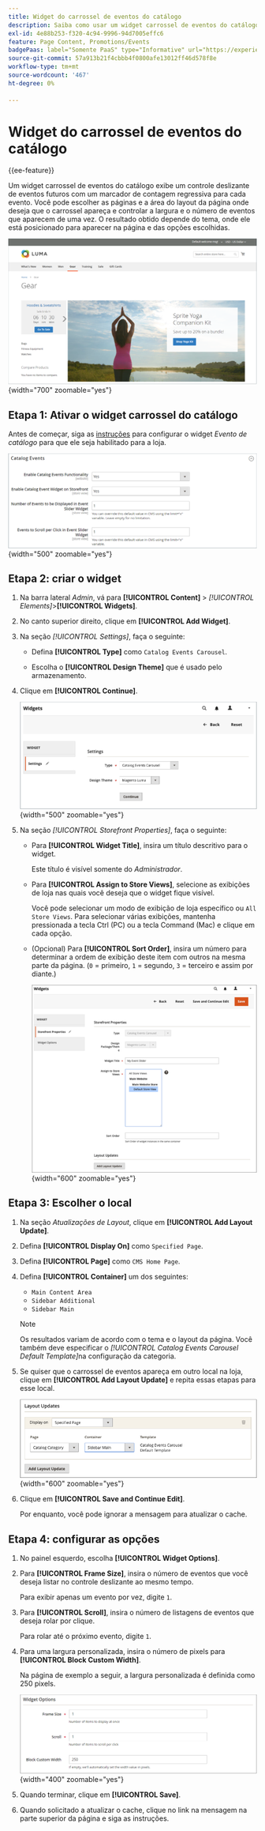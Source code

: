 ```yaml
---
title: Widget do carrossel de eventos do catálogo
description: Saiba como usar um widget carrossel de eventos do catálogo para exibir um controle deslizante de eventos futuros em uma página.
exl-id: 4e88b253-f320-4c94-9996-94d7005effc6
feature: Page Content, Promotions/Events
badgePaas: label="Somente PaaS" type="Informative" url="https://experienceleague.adobe.com/pt-br/docs/commerce/user-guides/product-solutions" tooltip="Aplica-se somente a projetos do Adobe Commerce na nuvem (infraestrutura do PaaS gerenciada pela Adobe) e a projetos locais."
source-git-commit: 57a913b21f4cbbb4f0800afe13012ff46d578f8e
workflow-type: tm+mt
source-wordcount: '467'
ht-degree: 0%

---
```


# Widget do carrossel de eventos do catálogo

{{ee-feature}}

Um widget carrossel de eventos do catálogo exibe um controle deslizante de eventos futuros com um marcador de contagem regressiva para cada evento. Você pode escolher as páginas e a área do layout da página onde deseja que o carrossel apareça e controlar a largura e o número de eventos que aparecem de uma vez. O resultado obtido depende do tema, onde ele está posicionado para aparecer na página e das opções escolhidas.

![Carrossel de eventos na barra lateral esquerda](./assets/storefront-event-carousel-sidebar-gear.png){width="700" zoomable="yes"}

## Etapa 1: Ativar o widget carrossel do catálogo

Antes de começar, siga as [instruções](../merchandising-promotions/event-configure.md) para configurar o widget _Evento de catálogo_ para que ele seja habilitado para a loja.

![Configuração de evento de catálogo](./assets/config-catalog-catalog-events-1.png){width="500" zoomable="yes"}

## Etapa 2: criar o widget

1. Na barra lateral _Admin_, vá para **[!UICONTROL Content]** > _[!UICONTROL Elements]_>**[!UICONTROL Widgets]**.

1. No canto superior direito, clique em **[!UICONTROL Add Widget]**.

1. Na seção _[!UICONTROL Settings]_, faça o seguinte:

   - Defina **[!UICONTROL Type]** como `Catalog Events Carousel`.

   - Escolha o **[!UICONTROL Design Theme]** que é usado pelo armazenamento.

1. Clique em **[!UICONTROL Continue]**.

   ![Configurações de widget para um carrossel de eventos](./assets/widget-event-carousel-settings.png){width="500" zoomable="yes"}

1. Na seção _[!UICONTROL Storefront Properties]_, faça o seguinte:

   - Para **[!UICONTROL Widget Title]**, insira um título descritivo para o widget.

     Este título é visível somente do _Administrador_.

   - Para **[!UICONTROL Assign to Store Views]**, selecione as exibições de loja nas quais você deseja que o widget fique visível.

     Você pode selecionar um modo de exibição de loja específico ou `All Store Views`. Para selecionar várias exibições, mantenha pressionada a tecla Ctrl (PC) ou a tecla Command (Mac) e clique em cada opção.

   - (Opcional) Para **[!UICONTROL Sort Order]**, insira um número para determinar a ordem de exibição deste item com outros na mesma parte da página. (`0` = primeiro, `1` = segundo, `3` = terceiro e assim por diante.)

     ![Propriedades da vitrine do widget](./assets/widget-event-carousel-storefront-properties.png){width="600" zoomable="yes"}

## Etapa 3: Escolher o local

1. Na seção _Atualizações de Layout_, clique em **[!UICONTROL Add Layout Update]**.

1. Defina **[!UICONTROL Display On]** como `Specified Page`.

1. Defina **[!UICONTROL Page]** como `CMS Home Page`.

1. Defina **[!UICONTROL Container]** um dos seguintes:

   - `Main Content Area`
   - `Sidebar Additional`
   - `Sidebar Main`

   >[!NOTE]
   >
   >Os resultados variam de acordo com o tema e o layout da página. Você também deve especificar o _[!UICONTROL Catalog Events Carousel Default Template]_&#x200B;na configuração da categoria.

1. Se quiser que o carrossel de eventos apareça em outro local na loja, clique em **[!UICONTROL Add Layout Update]** e repita essas etapas para esse local.

   ![Atualizações de layout](./assets/widget-event-carousel-layout-updates-catalog-category-sidebar.png){width="600" zoomable="yes"}

1. Clique em **[!UICONTROL Save and Continue Edit]**.

   Por enquanto, você pode ignorar a mensagem para atualizar o cache.

## Etapa 4: configurar as opções

1. No painel esquerdo, escolha **[!UICONTROL Widget Options]**.

1. Para **[!UICONTROL Frame Size]**, insira o número de eventos que você deseja listar no controle deslizante ao mesmo tempo.

   Para exibir apenas um evento por vez, digite `1`.

1. Para **[!UICONTROL Scroll]**, insira o número de listagens de eventos que deseja rolar por clique.

   Para rolar até o próximo evento, digite `1`.

1. Para uma largura personalizada, insira o número de pixels para **[!UICONTROL Block Custom Width]**.

   Na página de exemplo a seguir, a largura personalizada é definida como 250 pixels.

   ![Opções de widget de largura personalizada](./assets/widget-options-custom-width.png){width="400" zoomable="yes"}

1. Quando terminar, clique em **[!UICONTROL Save]**.

1. Quando solicitado a atualizar o cache, clique no link na mensagem na parte superior da página e siga as instruções.
